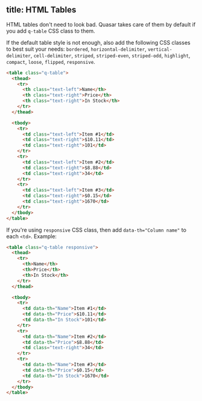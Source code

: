 title: HTML Tables
---
HTML tables don't need to look bad. Quasar takes care of them by default if you add `q-table` CSS class to them.
<input type="hidden" data-fullpage-demo="css/html-table">

If the default table style is not enough, also add the following CSS classes to best suit your needs: `bordered`, `horizontal-delimiter`, `vertical-delimiter`, `cell-delimiter`, `striped`, `striped-even`, `striped-odd`, `highlight`, `compact`, `loose`, `flipped`, `responsive`.

``` html
<table class="q-table">
  <thead>
    <tr>
      <th class="text-left">Name</th>
      <th class="text-right">Price</th>
      <th class="text-right">In Stock</th>
    </tr>
  </thead>

  <tbody>
    <tr>
      <td class="text-left">Item #1</td>
      <td class="text-right">$10.11</td>
      <td class="text-right">101</td>
    </tr>
    <tr>
      <td class="text-left">Item #2</td>
      <td class="text-right">$8.88</td>
      <td class="text-right">34</td>
    </tr>
    <tr>
      <td class="text-left">Item #3</td>
      <td class="text-right">$0.15</td>
      <td class="text-right">1670</td>
    </tr>
  </tbody>
</table>
```

If you're using `responsive` CSS class, then add `data-th="Column name"` to each `<td>`. Example:

``` html
<table class="q-table responsive">
  <thead>
    <tr>
      <th>Name</th>
      <th>Price</th>
      <th>In Stock</th>
    </tr>
  </thead>

  <tbody>
    <tr>
      <td data-th="Name">Item #1</td>
      <td data-th="Price">$10.11</td>
      <td data-th="In Stock">101</td>
    </tr>
    <tr>
      <td data-th="Name">Item #2</td>
      <td data-th="Price">$8.88</td>
      <td class="text-right">34</td>
    </tr>
    <tr>
      <td data-th="Name">Item #3</td>
      <td data-th="Price">$0.15</td>
      <td data-th="In Stock">1670</td>
    </tr>
  </tbody>
</table>
```
